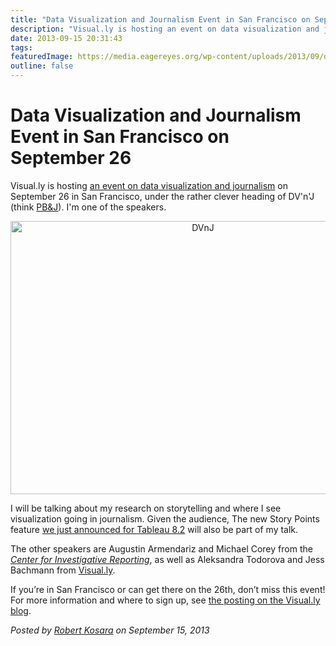 ```yaml
---
title: "Data Visualization and Journalism Event in San Francisco on September 26"
description: "Visual.ly is hosting an event on data visualization and journalism on September 26 in San Francisco, under the rather clever heading of DV'n'J (think PB&amp;J). I'm one of the speakers."
date: 2013-09-15 20:31:43
tags: 
featuredImage: https://media.eagereyes.org/wp-content/uploads/2013/09/dvnj.jpg
outline: false
---
```


# Data Visualization and Journalism Event in San Francisco on September 26

Visual.ly is hosting <a href="http://blog.visual.ly/data-visualization-and-journalism/">an event on data visualization and journalism</a> on September 26 in San Francisco, under the rather clever heading of DV'n'J (think <a href="http://en.wikipedia.org/wiki/Peanut_butter_and_jelly_sandwich">PB&amp;J</a>). I'm one of the speakers.

<p align="center"><img class="aligncenter size-full wp-image-2617" alt="DVnJ" src="https://media.eagereyes.org/wp-content/uploads/2013/09/dvnj.jpg" width="600" height="437" /></p>

I will be talking about my research on storytelling and where I see visualization going in journalism. Given the audience, The new Story Points feature <a title="Watch the TCC Keynote Live on Monday" href="/blog/2013/watch-tcc-keynote-live-monday">we just announced for Tableau 8.2</a> will also be part of my talk.

The other speakers are Augustin Armendariz and Michael Corey from the <a href="http://cironline.org/"><em>Center for Investigative Reporting</em></a>, as well as Aleksandra Todorova and Jess Bachmann from <a href="http://visual.ly/">Visual.ly</a>.

If you’re in San Francisco or can get there on the 26th, don’t miss this event! For more information and where to sign up, see <a href="http://blog.visual.ly/data-visualization-and-journalism/">the posting on the Visual.ly blog</a>.


_Posted by <a href="/about">Robert Kosara</a> on September 15, 2013_


